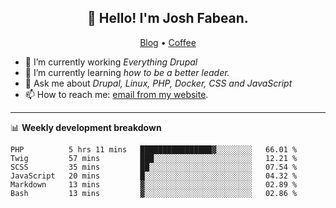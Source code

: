 <h2 align="center">👋 Hello! I'm Josh Fabean.</h2>
<p align="center">
  <a href="https://joshfabean.com">Blog</a> •
  <a href="https://www.buymeacoffee.com/LSxne6Yr4">Coffee</a>
</p>

- 🔭 I’m currently working *Everything Drupal*
- 🌱 I’m currently learning *how to be a better leader.*
- 💬 Ask me about *Drupal, Linux, PHP, Docker, CSS and JavaScript*
- 📫 How to reach me: [email from my website](https://joshfabean.com).

-------

📊 **Weekly development breakdown**
<!--START_SECTION:waka-->

```text
PHP          5 hrs 11 mins   ████████████████▓░░░░░░░░   66.01 %
Twig         57 mins         ███░░░░░░░░░░░░░░░░░░░░░░   12.21 %
SCSS         35 mins         ██░░░░░░░░░░░░░░░░░░░░░░░   07.54 %
JavaScript   20 mins         █░░░░░░░░░░░░░░░░░░░░░░░░   04.32 %
Markdown     13 mins         ▓░░░░░░░░░░░░░░░░░░░░░░░░   02.89 %
Bash         13 mins         ▓░░░░░░░░░░░░░░░░░░░░░░░░   02.86 %
```

<!--END_SECTION:waka-->

<!--
**fabean/fabean** is a ✨ _special_ ✨ repository because its `README.md` (this file) appears on your GitHub profile.

Here are some ideas to get you started:

- 🔭 I’m currently working on ...
- 🌱 I’m currently learning ...
- 👯 I’m looking to collaborate on ...
- 🤔 I’m looking for help with ...
- 💬 Ask me about ...
- 📫 How to reach me: ...
- 😄 Pronouns: ...
- ⚡ Fun fact: ...
-->
